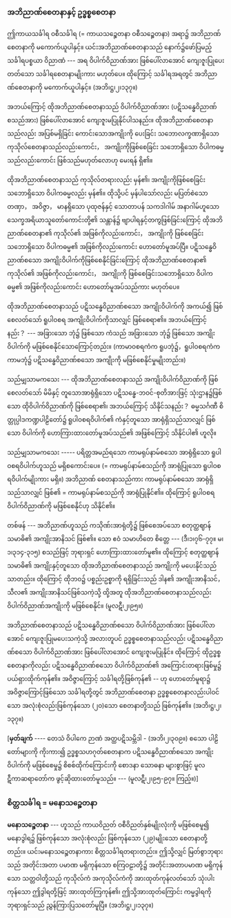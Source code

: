 ### အဘိညာဏ်စေတနာနှင့် ဥဒ္ဓစ္စစေတနာ

ဤကာယသင်္ခါရ ဝစီသင်္ခါရ (= ကာယသဉ္စေတနာ ဝစီသဉ္စေတနာ) အရာ၌ အဘိညာဏ်စေတနာကို မကောက်ယူပါနှင့်။ 
ယင်းအဘိညာဏ်စေတနာသည် နောက်၌ဖော်ပြမည့် သင်္ခါရပစ္စယာ ဝိညာဏံ --- အရ ဝိပါက်ဝိညာဏ်အား ဖြစ်ပေါ်လာအောင် ကျေးဇူးပြုပေးတတ်သော သင်္ခါရစေတနာမျိုးကား မဟုတ်ပေ။ 
ထိုကြောင့် သင်္ခါရအရတွင် အဘိညာဏ်စေတနာကို မကောက်ယူပါနှင့်။ (အဘိ၊ဋ္ဌ၊၂၊၁၃၇။)

အဘယ်ကြောင့် ထိုအဘိညာဏ်စေတနာသည် ဝိပါက်ဝိညာဏ်အား (ပဋိသန္ဓေဝိညာဏ်စသည်အား) ဖြစ်ပေါ်လာအောင် ကျေးဇူးမပြုနိုင်ပါသနည်း။ 
ထိုအဘိညာဏ်စေတနာသည်လည်း အပြစ်မရှိခြင်း ကောင်းသောအကျိုးကို ပေးခြင်း သဘောလက္ခဏာရှိသော ကုသိုလ်စေတနာသည်လည်းကောင်း， အကျိုးကိုဖြစ်စေခြင်း သဘောရှိသော ဝိပါကဓမ္မသည်လည်းကောင်း ဖြစ်သည်မဟုတ်လောဟု မေးရန် ရှိ၏။

ထိုအဘိညာဏ်စေတနာသည် ကုသိုလ်တရားလည်း မှန်၏၊ အကျိုးကိုဖြစ်စေခြင်း သဘောရှိသော ဝိပါကဓမ္မလည်း မှန်၏။ 
ထိုသို့ပင် မှန်ပါသော်လည်း မပြတ်စဲသော တဏှာ， အဝိဇ္ဇာ， မာနရှိသော ပုထုဇန်နှင့် သောတာပန် သကဒါဂါမ် အနာဂါမ်ဟူသော သေက္ခအရိယာသူတော်ကောင်းတို့၏ သန္တာန်၌ ဗျာပါရနှင့်တကွဖြစ်ခြင်းကြောင့် ထိုအဘိညာဏ်စေတနာ၏ ကုသိုလ်၏ အဖြစ်ကိုလည်းကောင်း， အကျိုးကို ဖြစ်စေခြင်းသဘောရှိသော ဝိပါကဓမ္မ၏ အဖြစ်ကိုလည်းကောင်း ဟောတော်မူအပ်ပြီ။ 
ပဋိသန္ဓေဝိညာဏ်စသော အကျိုးဝိပါက်ကိုဖြစ်စေနိုင်ခြင်းကြောင့် ထိုအဘိညာဏ်စေတနာ၏ ကုသိုလ်၏ အဖြစ်ကိုလည်းကောင်း， အကျိုးကို ဖြစ်စေခြင်းသဘောရှိသော ဝိပါကဓမ္မ၏ အဖြစ်ကိုလည်းကောင်း ဟောတော်မူအပ်သည်ကား မဟုတ်ပေ။

ထိုအဘိညာဏ်စေတနာသည် ပဋိသန္ဓေဝိညာဏ်စသော အကျိုးဝိပါက်ကို အကယ်၍ ဖြစ်စေလတ်သော် ရူပါဝစရ အကျိုးဝိပါက်ကိုသာလျှင် ဖြစ်စေရာ၏။ 
အဘယ်ကြောင့်နည်း？ --- အခြားသော ဘုံ၌ ဖြစ်သော ကံသည် အခြားသော ဘုံ၌ ဖြစ်သော အကျိုးဝိပါက်ကို မဖြစ်စေနိုင်သောကြောင့်တည်း။ 
(ကာမာဝစရကံက ရူပဘုံ၌，ရူပါဝစရကံက ကာမဘုံ၌ ပဋိသန္ဓေဝိညာဏ်စသော အကျိုးကို မဖြစ်စေနိုင်မှုမျိုးတည်း။)

သည်မျှသာမကသေး --- ထိုအဘိညာဏ်စေတနာသည် အကျိုးဝိပါက်ဝိညာဏ်ကို ဖြစ်စေလတ်သော် မိမိနှင့် တူသောအာရုံရှိသော ပဋိသန္ဓေ-ဘဝင်-စုတိအားဖြင့် သုံးဌာန၌ဖြစ်သော ထိုဝိပါက်ဝိညာဏ်ကို ဖြစ်စေရာ၏၊ အဘယ်ကြောင့် သိနိုင်သနည်း？ ဓမ္မသင်္ဂဏီ စိတ္တုပ္ပါဒကဏ္ဍပါဠိတော်၌ ရူပါဝစရဝိပါက်၏ ကံနှင့်တူသော အာရုံရှိသည်သာလျှင် ဖြစ်သော ဝိပါက်ကို ဟောကြားထားတော်မူအပ်သည်၏ အဖြစ်ကြောင့် သိနိုင်ပါ၏ ဟူလို။

သည်မျှသာမကသေး ----- ပရိတ္တအမည်ရသော ကာမရုပ်နာမ်စသော အာရုံရှိသော ရူပါဝစရဝိပါက်ဟူသည် မရှိစကောင်းပေ။ (= ကာမရုပ်နာမ်စသည်ကို အာရုံပြုသော ရူပါဝစရဝိပါက်မျိုးကား မရှိ။) 
အဘိညာဏ် စေတနာသည်ကား ကာမရုပ်နာမ်စသော အာရုံရှိသည်သာလျှင် ဖြစ်၏ = ကာမရုပ်နာမ်စသည်ကို အာရုံပြုနိုင်၏။ 
ထိုကြောင့် ရူပါဝစရ ဝိပါက်ဝိညာဏ်ကို မဖြစ်စေနိုင်ဟု သိနိုင်၏။

တစ်ဖန် --- အဘိညာဏ်ဟူသည် ကသိုဏ်းအာရုံတို့၌ ဖြစ်စေအပ်သော စတုတ္ထဈာန်သမာဓိ၏ အကျိုးအာနိသင် ဖြစ်၏။ 
သော ဧဝံ သမာဟိတေ စိတ္တေ --- (ဒီ၊၁၊၇၆-၇၇။ မ၊၁၊၃၁၄-၃၁၅) စသည်ဖြင့် ဘုရားရှင် ဟောကြားထားတော်မူ၏။ 
ထိုကြောင့် စတုတ္ထဈာန်သမာဓိ၏ အကျိုးနှင့်တူသော ထိုအဘိညာဏ်စေတနာသည် အကျိုးကို မပေးနိုင်သည်သာတည်း။ 
ထိုကြောင့် ထိုဘဝ၌ ပစ္စည်းဥစ္စာကို ရရှိခြင်းသည် ဒါန၏ အကျိုးအာနိသင်，သီလ၏ အကျိုးအာနိသင်ဖြစ်သကဲ့သို့ ထို့အတူ ထိုအဘိညာဏ်စေတနာသည်လည်း ဝိပါက်ဝိညာဏ်အကျိုးကို မဖြစ်စေနိုင်။ (မူလဋီ၊၂၊၉၅။)

အဘိညာဏ်စေတနာသည် ပဋိသန္ဓေဝိညာဏ်စသော ဝိပါက်ဝိညာဏ်အား ဖြစ်ပေါ်လာအောင် ကျေးဇူးပြုမပေးသကဲ့သို့ အလားတူပင် ဥဒ္ဓစ္စစေတနာသည်လည်း ပဋိသန္ဓေဝိညာဏ်စသော ဝိပါက်ဝိညာဏ်အား ဖြစ်ပေါ်လာအောင် ကျေးဇူးမပြုနိုင်။ 
ထိုကြောင့် ထိုဥဒ္ဓစ္စစေတနာကိုလည်း ပဋိသန္ဓေဝိညာဏ်စသော ဝိပါက်ဝိညာဏ်၏ အကြောင်းတရားဖြစ်မှု၌ ပယ်ရှားထိုက်ကုန်၏။ 
အဝိဇ္ဇာကြောင့် သင်္ခါရတို့ဖြစ်ကုန်၏ -- ဟု ဟောတော်မူရာ၌ အဝိဇ္ဇာကြောင့်ဖြစ်သော သင်္ခါရတို့တွင် အဘိညာဏ်စေတနာ ဥဒ္ဓစ္စစေတနာလည်းပါဝင်သော အလုံးစုံလည်းဖြစ်ကုန်သော (၂၀)သော စေတနာတို့သည် ဖြစ်ကုန်၏။ (အဘိ၊ဋ္ဌ၊၂၊၁၃၇။)

[**မှတ်ချက်** ---- တေသံ ဝိပါကေ ဉာဏံ အတ္ထပဋိသမ္ဘိဒါ - (အဘိ၊၂၊၃၀၉။) စသော ပါဠိတော်များကို ကိုးကား၍ ဥဒ္ဓစ္စသဟဂုတ်စေတနာက ပဋိသန္ဓေဝိညာဏ်စသော အကျိုးဝိပါက်ကို မဖြစ်စေမှု၌ စိစစ်ထိုက်ကြောင်းကို စောဒနာ သောဓနာ များစွာဖြင့် မူလဋီကာဆရာတော်က ဖွင့်ဆိုထားတော်မူသည်။ --- (မူလဋီ၊၂၊၉၅-၉၇။ ကြည့်။)]

### စိတ္တသင်္ခါရ = မနောသဉ္စေတနာ

**မနောသဉ္စေတနာ** --- ဟူသည် ကာယဝိညတ် ဝစီဝိညတ်နှစ်မျိုးလုံးကို မဖြစ်စေမူ၍ မနောဒွါရ၌ ဖြစ်ကုန်သော အလုံးစုံလည်း ဖြစ်ကုန်သော (၂၉)မျိုးသော စေတနာတို့တည်း။ 
ယင်းမနောသဉ္စေတနာကား စိတ္တသင်္ခါရတရားတည်း။ 
ဤသို့လျှင် မြတ်စွာဘုရားသည် အတိုင်းအတာ ပမာဏ မရှိကုန်သော စကြဝဠာတို့၌ အတိုင်းအတာပမာဏ မရှိကုန်သော သတ္တဝါတို့သည် ကုသိုလ်ကံ အကုသိုလ်ကံကို အားထုတ်ကုန်လတ်သော် သုံးပါးကုန်သော ဤဒွါရတို့ဖြင့် အားထုတ်ကြကုန်၏၊ ဤသို့အားထုတ်ကြောင်း ကမ္မဒွါရကို ဘုရားရှင်သည် ညွှန်ကြားပြသတော်မူပြီ။
(အဘိ၊ဋ္ဌ၊၂၊၁၃၇။)